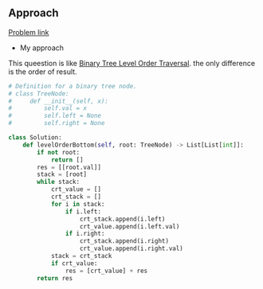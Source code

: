## Approach

[Problem link](https://leetcode.com/problems/binary-tree-level-order-traversal-ii/)

- My approach

This queestion is like [Binary Tree Level Order Traversal](https://github.com/Chunar5354/some_notes/blob/master/leetcode/problems/BinaryTreeLevelOrderTraversal.md). 
the only difference is the order of result.

```python
# Definition for a binary tree node.
# class TreeNode:
#     def __init__(self, x):
#         self.val = x
#         self.left = None
#         self.right = None

class Solution:
    def levelOrderBottom(self, root: TreeNode) -> List[List[int]]:
        if not root:
            return []
        res = [[root.val]]
        stack = [root]
        while stack:
            crt_value = []
            crt_stack = []
            for i in stack:
                if i.left:
                    crt_stack.append(i.left)
                    crt_value.append(i.left.val)
                if i.right:
                    crt_stack.append(i.right)
                    crt_value.append(i.right.val)
            stack = crt_stack
            if crt_value:
                res = [crt_value] + res
        return res
            
```
